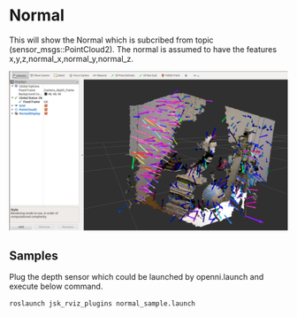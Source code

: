 # Normal

This will show the Normal which is subcribed from topic (sensor_msgs::PointCloud2).
The normal is assumed to have the features x,y,z,normal\_x,normal\_y,normal\_z.

![Normal Plugin](images/normal.png "Normal Plugins in RViz")

## Samples
Plug the depth sensor which could be launched by openni.launch and execute below command.

```
roslaunch jsk_rviz_plugins normal_sample.launch
```
